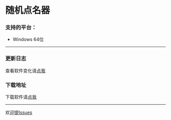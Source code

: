 # 随机点名器

### 支持的平台：

-  Windows 64位

---

### 更新日志

查看软件变化请[点我](https://github.com/lerdertre/random_name/blob/main/change.md "点我查看更新日志")

### 下载地址

下载软件请[点我](https://github.com/lerdertre/random_name/releases "点我进入发布界面")

---

欢迎[提Issues](https://github.com/lerdertre/random_name/issues "点我提Issues")
